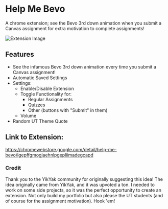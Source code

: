 # Help Me Bevo

A chrome extension;
see the Bevo 3rd down animation when you submit a Canvas assignment for extra motivation to complete assignments!

![Extension Image](https://lh3.googleusercontent.com/nV0uRjXJ9PRps2P3YY9rYKPUT-yYxGjKgwpmO6njmjV1kXdv4rJNr6LxXtz1gRBOB1eKHVyj6CPcpI_Kf791uBfV1jw=s1280-w1280-h800)

## Features

- See the infamous Bevo 3rd down animation every time you submit a Canvas assignment!
- Automatic Saved Settings
- Settings:
  - Enable/Disable Extension
  - Toggle Functionality for:
    - Regular Assignments
    - Quizzes
    - Other (buttons with "Submit" in them)
  - Volume
- Random UT Theme Quote

## Link to Extension:

https://chromewebstore.google.com/detail/help-me-bevo/igepffgmogjaehnlpgepliimadegcapd

### Credit
Thank you to the YikYak community for originally suggesting this idea!
The idea originally came from YikYak, and it was upvoted a ton. I needed to work on some side projects, so it was the perfect opportunity to create an extension. Not only build my portfolio but also please the UT students (and of course for the assignment motivation). Hook 'em!
